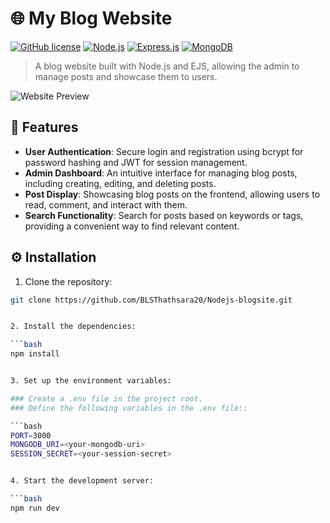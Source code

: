# 🌐 My Blog Website

[![GitHub license](https://img.shields.io/badge/license-MIT-blue.svg)](https://github.com/your-username/your-repo-name/blob/main/LICENSE)
[![Node.js](https://img.shields.io/badge/Node.js-v14.17.3-green.svg?logo=node.js)](https://nodejs.org/)
[![Express.js](https://img.shields.io/badge/Express.js-v4.18.2-blue.svg?logo=express)](https://expressjs.com/)
[![MongoDB](https://img.shields.io/badge/MongoDB-v7.3.0-green.svg?logo=mongodb)](https://www.mongodb.com/)

> A blog website built with Node.js and EJS, allowing the admin to manage posts and showcase them to users.

![Website Preview](./preview.png)

## 🚀 Features

- **User Authentication**: Secure login and registration using bcrypt for password hashing and JWT for session management.
- **Admin Dashboard**: An intuitive interface for managing blog posts, including creating, editing, and deleting posts.
- **Post Display**: Showcasing blog posts on the frontend, allowing users to read, comment, and interact with them.
- **Search Functionality**: Search for posts based on keywords or tags, providing a convenient way to find relevant content.

## ⚙️ Installation

1. Clone the repository:

```bash
git clone https://github.com/BLSThathsara20/Nodejs-blogsite.git


2. Install the dependencies:

```bash
npm install


3. Set up the environment variables:

### Create a .env file in the project root.
### Define the following variables in the .env file::

```bash
PORT=3000
MONGODB_URI=<your-mongodb-uri>
SESSION_SECRET=<your-session-secret>


4. Start the development server:

```bash
npm run dev




